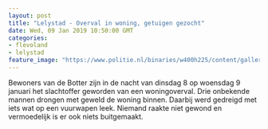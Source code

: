 ```yaml
---
layout: post
title: "Lelystad - Overval in woning, getuigen gezocht"
date: Wed, 09 Jan 2019 10:50:00 GMT
categories: 
- flevoland 
- lelystad 
feature_image: "https://www.politie.nl/binaries/w400h225/content/gallery/politie/stockfotos/algemeen/agent-praat-in-portofoon.jpg"
---
```


Bewoners van de Botter zijn in de nacht van dinsdag 8 op woensdag 9 januari het slachtoffer geworden van een woningoverval. Drie onbekende mannen drongen met geweld de woning binnen. Daarbij werd gedreigd met iets wat op een vuurwapen leek. Niemand raakte niet gewond en vermoedelijk is er ook niets buitgemaakt.
